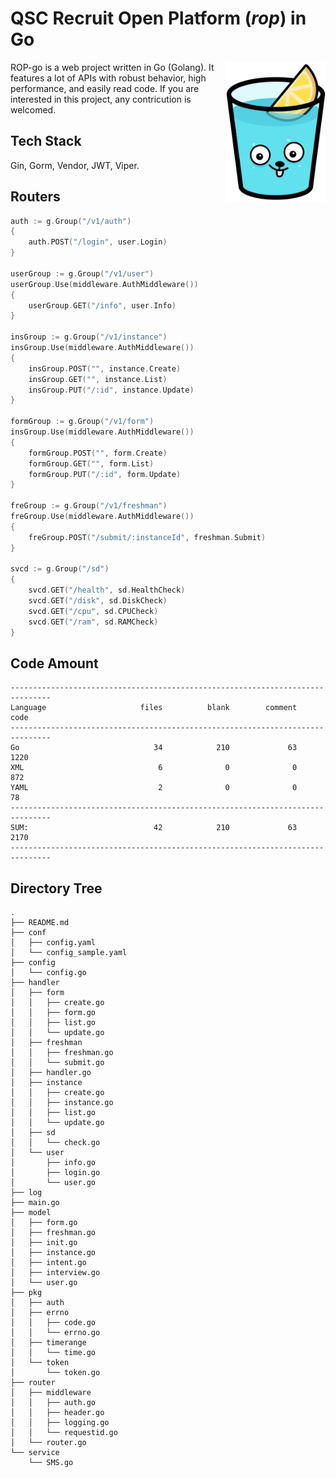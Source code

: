 # QSC Recruit Open Platform (*rop*) in Go

<img align="right" width="159px" src="https://raw.githubusercontent.com/gin-gonic/logo/master/color.png">

ROP-go is a web project written in Go (Golang). It features a lot of APIs with robust behavior, high performance, and easily read code.
If you are interested in this project, any contricution is welcomed.

## Tech Stack
Gin, Gorm, Vendor, JWT, Viper.

## Routers
```go
auth := g.Group("/v1/auth")
{
    auth.POST("/login", user.Login)
}

userGroup := g.Group("/v1/user")
userGroup.Use(middleware.AuthMiddleware())
{
    userGroup.GET("/info", user.Info)
}

insGroup := g.Group("/v1/instance")
insGroup.Use(middleware.AuthMiddleware())
{
    insGroup.POST("", instance.Create)
    insGroup.GET("", instance.List)
    insGroup.PUT("/:id", instance.Update)
}

formGroup := g.Group("/v1/form")
insGroup.Use(middleware.AuthMiddleware())
{
    formGroup.POST("", form.Create)
    formGroup.GET("", form.List)
    formGroup.PUT("/:id", form.Update)
}

freGroup := g.Group("/v1/freshman")
freGroup.Use(middleware.AuthMiddleware())
{
    freGroup.POST("/submit/:instanceId", freshman.Submit)
}

svcd := g.Group("/sd")
{
    svcd.GET("/health", sd.HealthCheck)
    svcd.GET("/disk", sd.DiskCheck)
    svcd.GET("/cpu", sd.CPUCheck)
    svcd.GET("/ram", sd.RAMCheck)
}
```

## Code Amount

```
-------------------------------------------------------------------------------
Language                     files          blank        comment           code
-------------------------------------------------------------------------------
Go                              34            210             63           1220
XML                              6              0              0            872
YAML                             2              0              0             78
-------------------------------------------------------------------------------
SUM:                            42            210             63           2170
-------------------------------------------------------------------------------
```

## Directory Tree
```
.
├── README.md
├── conf
│   ├── config.yaml
│   └── config_sample.yaml
├── config
│   └── config.go
├── handler
│   ├── form
│   │   ├── create.go
│   │   ├── form.go
│   │   ├── list.go
│   │   └── update.go
│   ├── freshman
│   │   ├── freshman.go
│   │   └── submit.go
│   ├── handler.go
│   ├── instance
│   │   ├── create.go
│   │   ├── instance.go
│   │   ├── list.go
│   │   └── update.go
│   ├── sd
│   │   └── check.go
│   └── user
│       ├── info.go
│       ├── login.go
│       └── user.go
├── log
├── main.go
├── model
│   ├── form.go
│   ├── freshman.go
│   ├── init.go
│   ├── instance.go
│   ├── intent.go
│   ├── interview.go
│   └── user.go
├── pkg
│   ├── auth
│   ├── errno
│   │   ├── code.go
│   │   └── errno.go
│   ├── timerange
│   │   └── time.go
│   └── token
│       └── token.go
├── router
│   ├── middleware
│   │   ├── auth.go
│   │   ├── header.go
│   │   ├── logging.go
│   │   └── requestid.go
│   └── router.go
└── service
    └── SMS.go
```